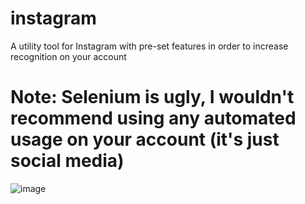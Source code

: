 # instagram
A utility tool for Instagram with pre-set features in order to increase recognition on your account

# Note: Selenium is ugly, I wouldn't recommend using any automated usage on your account (it's just social media)
![image](https://user-images.githubusercontent.com/66756972/112155726-7b717b00-8bdd-11eb-86c3-580afffe4b9a.png)
